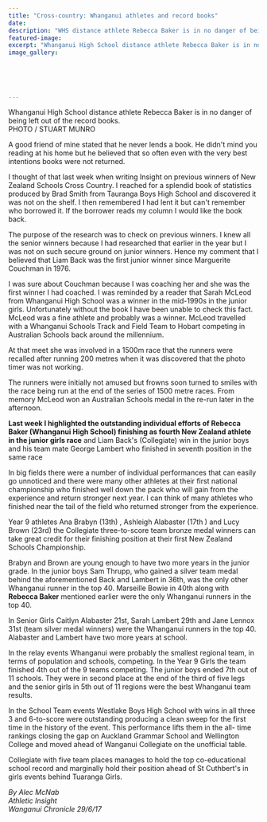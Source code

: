 ```yaml
---
title: "Cross-country: Whanganui athletes and record books"
date: 
description: "WHS distance athlete Rebecca Baker is in no danger of being left out of the record books..."
featured-image: 
excerpt: "Whanganui High School distance athlete Rebecca Baker is in no danger of being left out of the record books."
image_gallery:
	
	
	
	
	
---
```


<p>Whanganui High School distance athlete Rebecca Baker is in no danger of being left out of the record books.<br />PHOTO / STUART MUNRO</p>
<p class="element element-paragraph">A good friend of mine stated that he never lends a book. He didn't mind you reading at his home but he believed that so often even with the very best intentions books were not returned.</p>
<p class="element element-paragraph">I thought of that last week when writing Insight on previous winners of New Zealand Schools Cross Country. I reached for a splendid book of statistics produced by Brad Smith from Tauranga Boys High School and discovered it was not on the shelf. I then remembered I had lent it but can't remember who borrowed it. If the borrower reads my column I would like the book back.</p>
<p class="element element-paragraph">The purpose of the research was to check on previous winners. I knew all the senior winners because I had researched that earlier in the year but I was not on such secure ground on junior winners. Hence my comment that I believed that Liam Back was the first junior winner since Marguerite Couchman in 1976.</p>
<p class="element element-paragraph">I was sure about Couchman because I was coaching her and she was the first winner I had coached. I was reminded by a reader that Sarah McLeod from Whanganui High School was a winner in the mid-1990s in the junior girls. Unfortunately without the book I have been unable to check this fact. McLeod was a fine athlete and probably was a winner. McLeod travelled with a Whanganui Schools Track and Field Team to Hobart competing in Australian Schools back around the millennium.</p>
<p class="element element-paragraph">At that meet she was involved in a 1500m race that the runners were recalled after running 200 metres when it was discovered that the photo timer was not working.</p>
<p class="element element-paragraph">The runners were initially not amused but frowns soon turned to smiles with the race being run at the end of the series of 1500 metre races. From memory McLeod won an Australian Schools medal in the re-run later in the afternoon.</p>
<p class="element element-paragraph"><strong>Last week I highlighted the outstanding individual efforts of Rebecca Baker (Whanganui High School) finishing as fourth New Zealand athlete in the junior girls race</strong> and Liam Back's (Collegiate) win in the junior boys and his team mate George Lambert who finished in seventh position in the same race</p>
<p class="element element-paragraph">In big fields there were a number of individual performances that can easily go unnoticed and there were many other athletes at their first national championship who finished well down the pack who will gain from the experience and return stronger next year. I can think of many athletes who finished near the tail of the field who returned stronger from the experience.</p>
<p class="element element-paragraph">Year 9 athletes Ana Brabyn (13th) , Ashleigh Alabaster (17th ) and Lucy Brown (23rd) the Collegiate three-to-score team bronze medal winners can take great credit for their finishing position at their first New Zealand Schools Championship.</p>
<p class="element element-paragraph">Brabyn and Brown are young enough to have two more years in the junior grade. In the junior boys Sam Thrupp, who gained a silver team medal behind the aforementioned Back and Lambert in 36th, was the only other Whanganui runner in the top 40. Marseille Bowie in 40th along with <strong>Rebecca Baker</strong> mentioned earlier were the only Whanganui runners in the top 40.</p>
<p class="element element-paragraph">In Senior Girls Caitlyn Alabaster 21st, Sarah Lambert 29th and Jane Lennox 31st (team silver medal winners) were the Whanganui runners in the top 40. Alabaster and Lambert have two more years at school.</p>
<p class="element element-paragraph">In the relay events Whanganui were probably the smallest regional team, in terms of population and schools, competing. In the Year 9 Girls the team finished 4th out of the 9 teams competing. The junior boys ended 7th out of 11 schools. They were in second place at the end of the third of five legs and the senior girls in 5th out of 11 regions were the best Whanganui team results.</p>
<p class="element element-paragraph">In the School Team events Westlake Boys High School with wins in all three 3 and 6-to-score were outstanding producing a clean sweep for the first time in the history of the event. This performance lifts them in the all- time rankings closing the gap on Auckland Grammar School and Wellington College and moved ahead of Wanganui Collegiate on the unofficial table.</p>
<p class="element element-paragraph">Collegiate with five team places manages to hold the top co-educational school record and marginally hold their position ahead of St Cuthbert's in girls events behind Tuaranga Girls.</p>
<p><em>By Alec McNab<br /> Athletic Insight</em><br /><em>Wanganui Chronicle 29/6/17</em></p>

